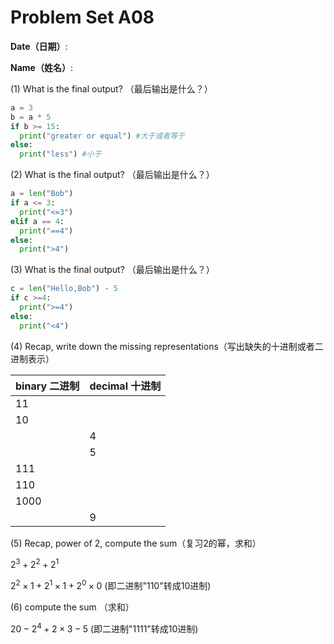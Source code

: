 # Problem Set A08

**Date（日期）**:                           

**Name（姓名）**:

(1) What is the final output?  （最后输出是什么？）

```python
a = 3
b = a * 5
if b >= 15:
  print("greater or equal") #大于或者等于
else:
  print("less") #小于
```

(2) What is the final output?  （最后输出是什么？）

```python
a = len("Bob")
if a <= 3:
  print("<=3")
elif a == 4:
  print("==4")
else:
  print(">4")
```

(3) What is the final output?  （最后输出是什么？）

```python
c = len("Hello,Bob") - 5
if c >=4:
  print(">=4")
else:
  print("<4")
```

(4) Recap, write down the missing representations（写出缺失的十进制或者二进制表示）

| binary 二进制    |   decimal 十进制   |
|------|------|
| 11 |  |
| 10 |  |
|   | 4 |
|  | 5 |
| 111  |  |
| 110 |  |
| 1000 |  |
|  | 9 |

(5) Recap, power of 2, compute the sum（复习2的幂，求和） 

$2^3 + 2^2 + 2^1$  

$2^2\times 1 + 2^1\times 1 + 2^0 \times 0$     (即二进制"110"转成10进制)  

(6) compute the sum （求和） 

$20 - 2^4 + 2\times 3 - 5$     (即二进制"1111"转成10进制)  
